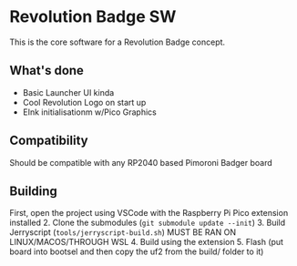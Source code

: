 # Revolution Badge SW
This is the core software for a Revolution Badge concept.

## What's done
- Basic Launcher UI kinda
- Cool Revolution Logo on start up
- EInk initialisationm w/Pico Graphics

## Compatibility
Should be compatible with any RP2040 based Pimoroni Badger board

## Building
First, open the project using VSCode with the Raspberry Pi Pico extension installed
2. Clone the submodules (`git submodule update --init`)
3. Build Jerryscript (`tools/jerryscript-build.sh`) MUST BE RAN ON LINUX/MACOS/THROUGH WSL
4. Build using the extension
5. Flash (put board into bootsel and then copy the uf2 from the build/ folder to it)
